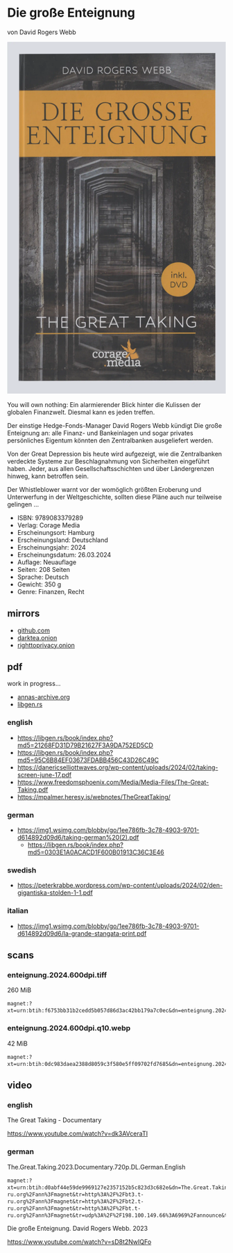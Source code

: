 # Die große Enteignung

von David Rogers Webb

![](cover.webp)

You will own nothing: Ein alarmierender Blick hinter die Kulissen der globalen Finanzwelt.
Diesmal kann es jeden treffen.

Der einstige Hedge-Fonds-Manager David Rogers Webb kündigt Die große Enteignung an:
alle Finanz- und Bankeinlagen und sogar privates persönliches Eigentum könnten den Zentralbanken ausgeliefert werden.

Von der Great Depression bis heute wird aufgezeigt,
wie die Zentralbanken verdeckte Systeme zur Beschlagnahmung von Sicherheiten eingeführt haben.
Jeder, aus allen Gesellschaftsschichten und über Ländergrenzen hinweg, kann betroffen sein.

Der Whistleblower warnt vor der womöglich größten Eroberung und Unterwerfung in der Weltgeschichte,
sollten diese Pläne auch nur teilweise gelingen ...

- ISBN: 9789083379289
- Verlag: Corage Media
- Erscheinungsort: Hamburg
- Erscheinungsland: Deutschland
- Erscheinungsjahr: 2024
- Erscheinungsdatum: 26.03.2024
- Auflage: Neuauflage
- Seiten: 208 Seiten
- Sprache: Deutsch
- Gewicht: 350 g
- Genre: Finanzen, Recht



## mirrors

- [github.com](https://github.com/milahu/enteignung)
- [darktea.onion](http://it7otdanqu7ktntxzm427cba6i53w6wlanlh23v5i3siqmos47pzhvyd.onion/milahu/enteignung)
- [righttoprivacy.onion](http://gg6zxtreajiijztyy5g6bt5o6l3qu32nrg7eulyemlhxwwl6enk6ghad.onion/milahu/enteignung)



## pdf

work in progress...

- [annas-archive.org](https://annas-archive.org/search?q=Die+gro%C3%9Fe+Enteignung+David+Rogers+Webb)
- [libgen.rs](https://libgen.rs/search.php?req=Die+gro%C3%9Fe+Enteignung+David+Rogers+Webb)



### english

- https://libgen.rs/book/index.php?md5=21268FD31D79B21627F3A9DA752ED5CD
- https://libgen.rs/book/index.php?md5=95C6B84EF03673FDABB456C43D26C49C
- https://danericselliottwaves.org/wp-content/uploads/2024/02/taking-screen-june-17.pdf
- https://www.freedomsphoenix.com/Media/Media-Files/The-Great-Taking.pdf
- https://mpalmer.heresy.is/webnotes/TheGreatTaking/



### german

- https://img1.wsimg.com/blobby/go/1ee786fb-3c78-4903-9701-d614892d09d6/taking-german%20(2).pdf
  - https://libgen.rs/book/index.php?md5=0303E1A0ACACD1F600B01913C36C3E46



### swedish

- https://peterkrabbe.wordpress.com/wp-content/uploads/2024/02/den-gigantiska-stolden-1-1.pdf



### italian

- https://img1.wsimg.com/blobby/go/1ee786fb-3c78-4903-9701-d614892d09d6/la-grande-stangata-print.pdf



## scans

### enteignung.2024.600dpi.tiff

260 MiB

```
magnet:?xt=urn:btih:f6753bb31b2cedd5b057d86d3ac42bb179a7c0ec&dn=enteignung.2024.600dpi.tiff&tr=udp%3A%2F%2F93.158.213.92%3A1337%2Fannounce&tr=udp%3A%2F%2F198.100.149.66%3A6969%2Fannounce&tr=udp%3A%2F%2F185.230.4.150%3A1337%2Fannounce&tr=udp%3A%2F%2F209.141.59.16%3A6969%2Fannounce&tr=udp%3A%2F%2F156.234.201.18%3A80%2Fannounce&tr=udp%3A%2F%2F185.102.219.163%3A6969%2Fannounce&tr=udp%3A%2F%2F23.157.120.14%3A6969%2Fannounce&tr=udp%3A%2F%2F193.189.100.186%3A6969%2Fannounce&tr=udp%3A%2F%2F23.134.88.6%3A1337%2Fannounce&tr=udp%3A%2F%2F152.231.114.209%3A1337%2Fannounce&tr=udp%3A%2F%2F102.223.180.235%3A6969%2Fannounce&tr=udp%3A%2F%2F66.160.128.46%3A1337%2Fannounce&tr=udp%3A%2F%2F185.243.218.213%3A80%2Fannounce&tr=udp%3A%2F%2F89.234.156.205%3A451%2Fannounce&tr=udp%3A%2F%2F109.201.134.183%3A80%2Fannounce&tr=udp%3A%2F%2F94.243.222.100%3A6969%2Fannounce&tr=udp%3A%2F%2F208.83.20.20%3A6969%2Fannounce&tr=udp%3A%2F%2F176.56.6.248%3A6969%2Fannounce&tr=udp%3A%2F%2F34.94.76.146%3A6969%2Fannounce&tr=udp%3A%2F%2F34.89.51.235%3A1337%2Fannounce&tr=udp%3A%2F%2F23.153.248.83%3A6969%2Fannounce&tr=udp%3A%2F%2F45.9.60.30%3A6969%2Fannounce&tr=udp%3A%2F%2F37.27.4.53%3A6969%2Fannounce&tr=udp%3A%2F%2F167.99.185.219%3A6969%2Fannounce
```

### enteignung.2024.600dpi.q10.webp

42 MiB

```
magnet:?xt=urn:btih:0dc983daea2388d8059c3f580e5ff09702fd7685&dn=enteignung.2024.600dpi.q10.webp&tr=udp%3A%2F%2F93.158.213.92%3A1337%2Fannounce&tr=udp%3A%2F%2F198.100.149.66%3A6969%2Fannounce&tr=udp%3A%2F%2F185.230.4.150%3A1337%2Fannounce&tr=udp%3A%2F%2F209.141.59.16%3A6969%2Fannounce&tr=udp%3A%2F%2F156.234.201.18%3A80%2Fannounce&tr=udp%3A%2F%2F185.102.219.163%3A6969%2Fannounce&tr=udp%3A%2F%2F23.157.120.14%3A6969%2Fannounce&tr=udp%3A%2F%2F193.189.100.186%3A6969%2Fannounce&tr=udp%3A%2F%2F23.134.88.6%3A1337%2Fannounce&tr=udp%3A%2F%2F152.231.114.209%3A1337%2Fannounce&tr=udp%3A%2F%2F102.223.180.235%3A6969%2Fannounce&tr=udp%3A%2F%2F66.160.128.46%3A1337%2Fannounce&tr=udp%3A%2F%2F185.243.218.213%3A80%2Fannounce&tr=udp%3A%2F%2F89.234.156.205%3A451%2Fannounce&tr=udp%3A%2F%2F109.201.134.183%3A80%2Fannounce&tr=udp%3A%2F%2F94.243.222.100%3A6969%2Fannounce&tr=udp%3A%2F%2F208.83.20.20%3A6969%2Fannounce&tr=udp%3A%2F%2F176.56.6.248%3A6969%2Fannounce&tr=udp%3A%2F%2F34.94.76.146%3A6969%2Fannounce&tr=udp%3A%2F%2F34.89.51.235%3A1337%2Fannounce&tr=udp%3A%2F%2F23.153.248.83%3A6969%2Fannounce&tr=udp%3A%2F%2F45.9.60.30%3A6969%2Fannounce&tr=udp%3A%2F%2F37.27.4.53%3A6969%2Fannounce&tr=udp%3A%2F%2F167.99.185.219%3A6969%2Fannounce
```



## video



### english



The Great Taking - Documentary

https://www.youtube.com/watch?v=dk3AVceraTI



### german

The.Great.Taking.2023.Documentary.720p.DL.German.English

```
magnet:?xt=urn:btih:d0abf44e59de9969127e2357152b5c823d3c682e&dn=The.Great.Taking.2023.Documentary.720p.DL.German.English&tr=udp%3A%2F%2F102.223.180.235%3A6969%2Fannounce&tr=http%3A%2F%2Fbt4.t-ru.org%2Fann%3Fmagnet&tr=http%3A%2F%2Fbt3.t-ru.org%2Fann%3Fmagnet&tr=http%3A%2F%2Fbt2.t-ru.org%2Fann%3Fmagnet&tr=http%3A%2F%2Fbt.t-ru.org%2Fann%3Fmagnet&tr=udp%3A%2F%2F198.100.149.66%3A6969%2Fannounce&tr=udp%3A%2F%2F185.230.4.150%3A1337%2Fannounce&tr=udp%3A%2F%2F209.141.59.16%3A6969%2Fannounce&tr=udp%3A%2F%2F156.234.201.18%3A80%2Fannounce&tr=udp%3A%2F%2F185.102.219.163%3A6969%2Fannounce&tr=udp%3A%2F%2F23.157.120.14%3A6969%2Fannounce&tr=udp%3A%2F%2F193.189.100.186%3A6969%2Fannounce&tr=udp%3A%2F%2F23.134.88.6%3A1337%2Fannounce&tr=udp%3A%2F%2F152.231.114.209%3A1337%2Fannounce&tr=udp%3A%2F%2F93.158.213.92%3A1337%2Fannounce&tr=udp%3A%2F%2F66.160.128.46%3A1337%2Fannounce&tr=udp%3A%2F%2F185.243.218.213%3A80%2Fannounce&tr=udp%3A%2F%2F89.234.156.205%3A451%2Fannounce&tr=udp%3A%2F%2F109.201.134.183%3A80%2Fannounce&tr=udp%3A%2F%2F94.243.222.100%3A6969%2Fannounce&tr=udp%3A%2F%2F208.83.20.20%3A6969%2Fannounce&tr=udp%3A%2F%2F176.56.6.248%3A6969%2Fannounce&tr=udp%3A%2F%2F34.94.76.146%3A6969%2Fannounce&tr=udp%3A%2F%2F34.89.51.235%3A1337%2Fannounce&tr=udp%3A%2F%2F23.153.248.83%3A6969%2Fannounce&tr=udp%3A%2F%2F45.9.60.30%3A6969%2Fannounce&tr=udp%3A%2F%2F37.27.4.53%3A6969%2Fannounce&tr=udp%3A%2F%2F167.99.185.219%3A6969%2Fannounce
```

Die große Enteignung. David Rogers Webb. 2023

https://www.youtube.com/watch?v=sD8t2NwIQFo
